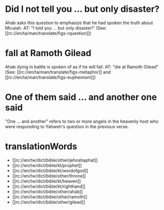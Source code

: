 # Did I not tell you ... but only disaster?

Ahab asks this question to emphasize that he had spoken the truth about Micaiah. AT: "I told you ... but only disaster!" (See: [[rc://en/ta/man/translate/figs-rquestion]])

# fall at Ramoth Gilead

Ahab dying in battle is spoken of as if he will fall. AT: "die at Ramoth Gilead" (See: [[rc://en/ta/man/translate/figs-metaphor]] and [[rc://en/ta/man/translate/figs-euphemism]])

# One of them said ... and another one said

"One ... and another" refers to two or more angels in the heavenly host who were responding to Yahweh's question in the previous verse.

# translationWords

* [[rc://en/tw/dict/bible/other/jehoshaphat]]
* [[rc://en/tw/dict/bible/kt/prophet]]
* [[rc://en/tw/dict/bible/kt/wordofgod]]
* [[rc://en/tw/dict/bible/other/throne]]
* [[rc://en/tw/dict/bible/kt/heaven]]
* [[rc://en/tw/dict/bible/kt/righthand]]
* [[rc://en/tw/dict/bible/other/ahab]]
* [[rc://en/tw/dict/bible/other/ramoth]]
* [[rc://en/tw/dict/bible/other/gilead]]